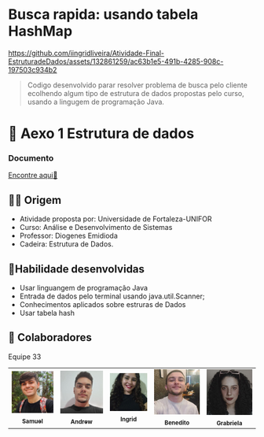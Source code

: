
# Busca rapida: usando tabela HashMap


https://github.com/iingridliveira/Atividade-Final-EstruturadeDados/assets/132861259/ac63b1e5-491b-4285-908c-197503c934b2






>Codigo desenvolvido parar resolver problema de busca pelo cliente ecolhendo algum tipo de estrutura de dados propostas pelo curso,
>usando a lingugem de programação  Java.

# 📄 Aexo 1 Estrutura de dados
 
<h3>Documento</h3>
<a href="https://drive.google.com/file/d/1VDeij08L65CxKWorbWdkZAiC_Be3dQ6T/view?usp=sharing">Encontre aqui📄</a>

## 👩‍💻 Origem


- Atividade proposta por:  Universidade de Fortaleza-UNIFOR
- Curso: Análise e Desenvolvimento de Sistemas
- Professor: Diogenes Emidioda
- Cadeira: Estrutura de Dados.
  



## 🚀Habilidade desenvolvidas


- Usar linguangem de programação Java
- Entrada de dados pelo terminal usando java.util.Scanner;
- Conhecimentos aplicados sobre estruras de Dados
- Usar tabela hash


## 🤝 Colaboradores

Equipe 33

<table>
  <tr>
    <td align="center">
      <a href="#" title="defina o titulo do link">
        <img src="muca.png"/><br>
        <sub>
          <b>Samuel</b>
        </sub>
      </a>
    </td>
     <td align="center">
      <a href="#" title="defina o titulo do link">
        <img src="drew.jpg"/><br>
        <sub>
          <b>Andrew</b>
        </sub>
      </a>
    </td>
     <td align="center">
      <a href="#" title="defina o titulo do link">
        <img src="eu.jpg"/><br>
        <sub>
          <b>Ingrid</b>
        </sub>
      </a>
    </td>
 <td align="center">
      <a href="#" title="defina o titulo do link">
        <img src="beneh.png"/><br>
        <sub>
          <b>Benedito</b>
        </sub>
      </a>
    </td>
 <td align="center">
      <a href="#" title="defina o titulo do link">
        <img src="gabi.jpg"/><br>
        <sub>
          <b>Grabriela</b>
        </sub>
      </a>
    </td>
  </tr>
</table>

